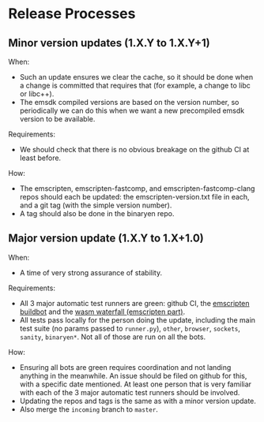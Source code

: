Release Processes
=================

Minor version updates (1.X.Y to 1.X.Y+1)
----------------------------------------

When:

 * Such an update ensures we clear the cache, so it should be done when a change is committed that requires that (for example, a change to libc or libc++).
 * The emsdk compiled versions are based on the version number, so periodically we can do this when we want a new precompiled emsdk version to be available.

Requirements:

 * We should check that there is no obvious breakage on the github CI at least before.

How:

 * The emscripten, emscripten-fastcomp, and emscripten-fastcomp-clang repos should each be updated: the emscripten-version.txt file in each, and a git tag (with the simple version number).
 * A tag should also be done in the binaryen repo.

Major version update (1.X.Y to 1.X+1.0)
---------------------------------------

When:

 * A time of very strong assurance of stability.

Requirements:

 * All 3 major automatic test runners are green: github CI, the [emscripten buildbot](http://clb.demon.fi:8112/#/) and the [wasm waterfall (emscripten part)](https://wasm-stat.us/console).
 * All tests pass locally for the person doing the update, including the main test suite (no params passed to `runner.py`), `other`, `browser`, `sockets`, `sanity`, `binaryen*`. Not all of those are run on all the bots.

How:

 * Ensuring all bots are green requires coordination and not landing anything in the meanwhile. An issue should be filed on github for this, with a specific date mentioned. At least one person that is very familiar with each of the 3 major automatic test runners should be involved.
 * Updating the repos and tags is the same as with a minor version update.
 * Also merge the `incoming` branch to `master`.

